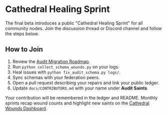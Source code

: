 # Cathedral Healing Sprint

The final beta introduces a public "Cathedral Healing Sprint" for all community nodes.
Join the discussion thread or Discord channel and follow the steps below.

## How to Join
1. Review the [Audit Migration Roadmap](AUDIT_MIGRATION_ROADMAP.md).
2. Run `python collect_schema_wounds.py` on your logs.
3. Heal issues with `python fix_audit_schema.py logs/`.
4. Sync schemas with your federation peers.
5. Open a pull request describing your repairs and link your public ledger.
6. Update `docs/CONTRIBUTORS.md` with your name under **Audit Saints**.

Your contribution will be remembered in the ledger and README. Monthly sprints recap wound counts
and highlight new saints on the [Cathedral Wounds Dashboard](CATHEDRAL_WOUNDS_DASHBOARD.md).

